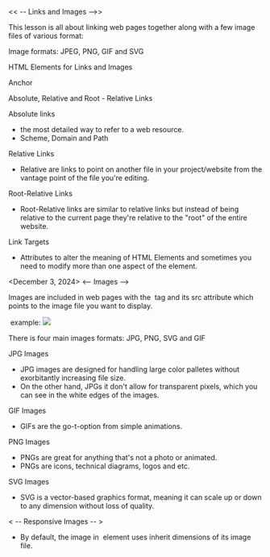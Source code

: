 << -- Links and Images -->>
 
This lesson is all about linking web pages together along with a few image files of various format:
 
Image formats: JPEG, PNG, GIF and SVG
 
HTML Elements for Links and Images
 
Anchor <a></a>
 
Absolute, Relative and Root - Relative Links
 
  Absolute links
  - the most detailed way to refer to a web resource.
  - Scheme, Domain and Path
 
  Relative Links
  - Relative are links to point on another file in your project/website from the vantage
  point of the file you're editing.
 
  Root-Relative Links
  - Root-Relative links are similar to relative links but instead of being relative to the current page
  they're relative to the "root" of the entire website. 
 
 
Link Targets
  - Attributes to alter the meaning of HTML Elements and sometimes you need to modify more than
  one aspect of the element.


<December 3, 2024>
  <-- Images -->
  
Images are included in web pages with the <img/> tag and its src attribute which points to the image file you want to display.
 
<img src=""/>
example: <img src="some-photo.jpg"/>
 
There is four main images formats: JPG, PNG, SVG and GIF
 
JPG Images
- JPG images are designed for handling large color palletes without exorbitantly increasing file size.
- On the other hand, JPGs it don't allow for transparent pixels, which you can see in the white edges of the images.
 
GIF Images
- GIFs are the go-t-option from simple animations.
 
PNG Images
- PNGs are great for anything that's not a photo or animated.
- PNGs are icons, technical diagrams, logos and etc.
 
SVG Images
- SVG is a vector-based graphics format, meaning it can scale up or down to any dimension without loss of quality.
 
< -- Responsive Images -- >
 
- By default, the image in <img/> element uses inherit dimensions of its image file.
